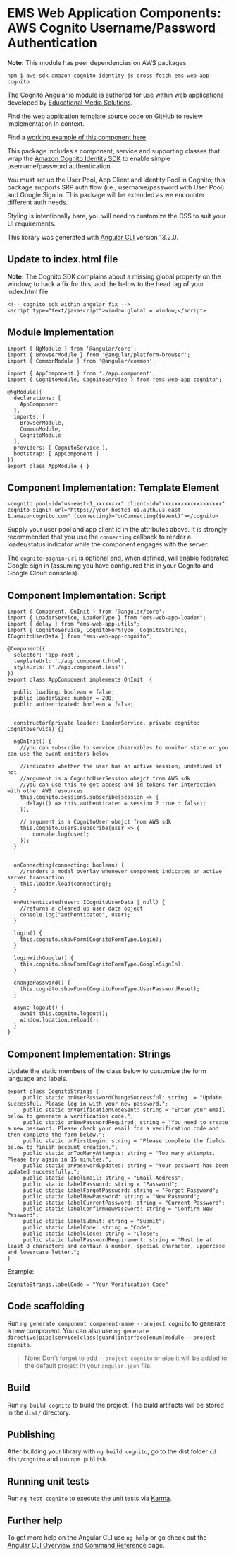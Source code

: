 # EMS Web Application Components: AWS Cognito Username/Password Authentication

**Note:** This module has peer dependencies on AWS packages.

	npm i aws-sdk amazon-cognito-identity-js cross-fetch ems-web-app-cognito

The Cognito Angular.io module is authored for use within web applications developed by [Educational Media Solutions](https://educationalmediasolutions.com).

Find the [web application template source code on GitHub](https://github.com/spencech/ems-web-app-template) to review implementation in context.

Find a [working example of this component here](https://ems-web-app.educationalmediasolutions.com).

This package includes a component, service and supporting classes that wrap the [Amazon Cognito Identity SDK](https://www.npmjs.com/package/amazon-cognito-identity-js) to enable simple username/password authentication. 

You must set up the User Pool, App Client and Identity Pool in Cognito; this package supports SRP auth flow (i.e., username/password with User Pool) and Google Sign In. This package will be extended as we encounter different auth needs.

Styling is intentionally bare, you will need to customize the CSS to suit your UI requirements.

This library was generated with [Angular CLI](https://github.com/angular/angular-cli) version 13.2.0.

## Update to index.html file

**Note:** The Cognito SDK complains about a missing global property on the window; to hack a fix for this, add the below to the head tag of your index.html file

	<!-- cognito sdk within angular fix -->
  	<script type="text/javascript">window.global = window;</script>


## Module Implementation

	import { NgModule } from '@angular/core';
	import { BrowserModule } from '@angular/platform-browser';
	import { CommonModule } from '@angular/common';  

	import { AppComponent } from './app.component';
	import { CognitoModule, CognitoService } from "ems-web-app-cognito";

	@NgModule({
	  declarations: [
	    AppComponent
	  ],
	  imports: [
	    BrowserModule,
	    CommonModule,
	    CognitoModule
	  ],
	  providers: [ CognitoService ],
	  bootstrap: [ AppComponent ]
	})
	export class AppModule { }


## Component Implementation: Template Element

	<cognito pool-id="us-east-1_xxxxxxxx" client-id="xxxxxxxxxxxxxxxxxxx" cognito-signin-url="https://your-hosted-ui.auth.us-east-1.amazoncognito.com" (connecting)="onConnecting($event)"></cognito>

Supply your user pool and app client id in the attributes above. It is strongly recommended that you use the `connecting` callback to render a loader/status indicator while the component engages with the server.

The `cognito-signin-url` is optional and, when defined, will enable federated Google sign in (assuming you have configured this in your Cognito and Google Cloud consoles).

## Component Implementation: Script

	import { Component, OnInit } from '@angular/core';
	import { LoaderService, LoaderType } from "ems-web-app-loader";
	import { delay } from "ems-web-app-utils";
	import { CognitoService, CognitoFormType, CognitoStrings, ICognitoUserData } from "ems-web-app-cognito";

	@Component({
	  selector: 'app-root',
	  templateUrl: './app.component.html',
	  styleUrls: ['./app.component.less']
	})
	export class AppComponent implements OnInit  {

	  public loading: boolean = false;
	  public loaderSize: number = 200;
	  public authenticated: boolean = false;


	  constructor(private loader: LoaderService, private cognito: CognitoService) {}

	  ngOnInit() {
	  	//you can subscribe to service observables to monitor state or you can use the event emitters below
	  	
	  	//indicates whether the user has an active session; undefined if not
	  	//argument is a CognitoUserSession obejct from AWS sdk
	  	//you can use this to get access and id tokens for interaction with other AWS resources
	    this.cognito.session$.subscribe(session => {
	      delay(() => this.authenticated = session ? true : false);
	    });

	    // argument is a CognitoUser obejct from AWS sdk
	    this.cognito.user$.subscribe(user => {
	    	console.log(user);
	    });
	  }
	  

	  onConnecting(connecting: boolean) {
	  	//renders a modal overlay whenever component indicates an active server transaction
	    this.loader.load(connecting);
	  }

	  onAuthenticated(user: ICognitoUserData | null) {
	  	//returns a cleaned up user data object
	    console.log("authenticated", user);
	  }

	  login() {
	    this.cognito.showForm(CognitoFormType.Login);
	  }

	  loginWithGoogle() {
	    this.cognito.showForm(CognitoFormType.GoogleSignIn);
	  }

	  changePassword() {
	    this.cognito.showForm(CognitoFormType.UserPasswordReset);
	  }

	  async logout() {
	    await this.cognito.logout();
	    window.location.reload();
	  }
	}

## Component Implementation: Strings

Update the static members of the class below to customize the form language and labels.

	export class CognitoStrings {
		 public static onUserPasswordChangeSuccessful: string  = "Update successful. Please log in with your new password.";
		 public static onVerificationCodeSent: string = "Enter your email below to generate a verification code.";
		 public static onNewPasswordRequired: string = "You need to create a new password. Please check your email for a verification code and then complete the form below.";
		 public static onFirstLogin: string = "Please complete the fields below to finish account creation.";
		 public static onTooManyAttempts: string = "Too many attempts. Please try again in 15 minutes.";
		 public static onPasswordUpdated: string = "Your password has been updated successfully.";
		 public static labelEmail: string = "Email Address";
		 public static labelPassword: string = "Password";
		 public static labelForgotPassword: string = "Forgot Password";
		 public static labelNewPassword: string = "New Password";
		 public static labelCurrentPassword: string = "Current Password";
		 public static labelConfirmNewPassword: string = "Confirm New Password";
		 public static labelSubmit: string = "Submit";
		 public static labelCode: string = "Code";
		 public static labelClose: string = "Close";
		 public static labelPasswordRequirement: string = "Must be at least 8 characters and contain a number, special character, uppercase and lowercase letter.";
	}

Example:

	CognitoStrings.labelCode = "Your Verification Code"

## Code scaffolding

Run `ng generate component component-name --project cognito` to generate a new component. You can also use `ng generate directive|pipe|service|class|guard|interface|enum|module --project cognito`.
> Note: Don't forget to add `--project cognito` or else it will be added to the default project in your `angular.json` file. 

## Build

Run `ng build cognito` to build the project. The build artifacts will be stored in the `dist/` directory.

## Publishing

After building your library with `ng build cognito`, go to the dist folder `cd dist/cognito` and run `npm publish`.

## Running unit tests

Run `ng test cognito` to execute the unit tests via [Karma](https://karma-runner.github.io).

## Further help

To get more help on the Angular CLI use `ng help` or go check out the [Angular CLI Overview and Command Reference](https://angular.io/cli) page.
